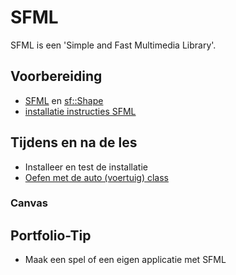 # SFML

SFML is een 'Simple and Fast Multimedia Library'.

## Voorbereiding

- [SFML](https://www.sfml-dev.org/index.php) en [sf::Shape](https://www.sfml-dev.org/documentation/2.6.1/classsf_1_1Shape.php) <!-- markdown-link-check-disable-line -->
- [installatie instructies SFML](../../software/inrichten-ontwikkelomgeving/sfml_installatie.md)

## Tijdens en na de les

- Installeer en test de installatie
- [Oefen met de auto (voertuig) class](../../software/inrichten-ontwikkelomgeving/sfml_auto_test/README.md)
  
### Canvas

## Portfolio-Tip

- Maak een spel of een eigen applicatie met SFML
